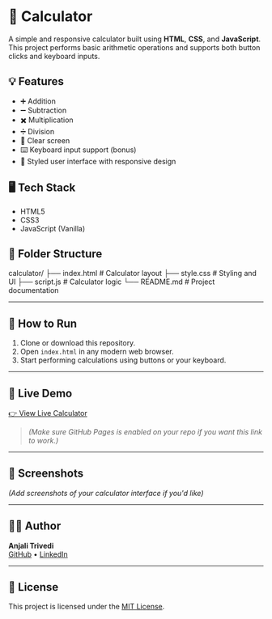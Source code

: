 # 🧮 Calculator
A simple and responsive calculator built using **HTML**, **CSS**, and **JavaScript**. This project performs basic arithmetic operations and supports both button clicks and keyboard inputs.

## 💡 Features

- ➕ Addition  
- ➖ Subtraction  
- ✖️ Multiplication  
- ➗ Division  
- 🧼 Clear screen  
- ⌨️ Keyboard input support (bonus)  
- 🎨 Styled user interface with responsive design

## 🖥️ Tech Stack

- HTML5
- CSS3
- JavaScript (Vanilla)

## 📁 Folder Structure
calculator/
├── index.html # Calculator layout
├── style.css # Styling and UI
├── script.js # Calculator logic
└── README.md # Project documentation


---

## 🚀 How to Run

1. Clone or download this repository.
2. Open `index.html` in any modern web browser.
3. Start performing calculations using buttons or your keyboard.

---

## 🔗 Live Demo

[👉 View Live Calculator](https://anjali-25-web.github.io/calculator/)  
> *(Make sure GitHub Pages is enabled on your repo if you want this link to work.)*

---

## 📸 Screenshots

*(Add screenshots of your calculator interface if you'd like)*

---

## 👩‍💻 Author

**Anjali Trivedi**  
[GitHub](https://github.com/Anjali-25-web) • [LinkedIn](https://www.linkedin.com/in/anjali-trivedi)

---

## 📜 License

This project is licensed under the [MIT License](LICENSE).
